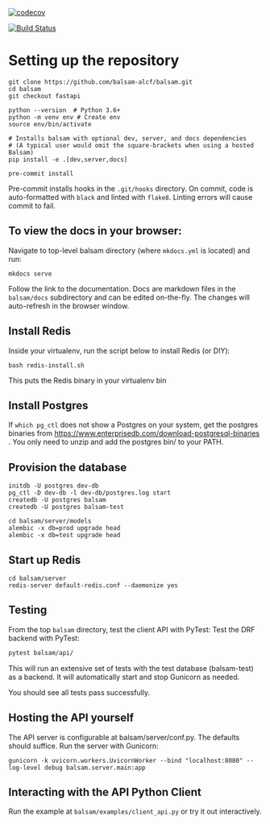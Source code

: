 [![codecov](https://codecov.io/gh/balsam-alcf/balsam/branch/master/graph/badge.svg)](https://codecov.io/gh/balsam-alcf/balsam)

[![Build Status](https://travis-ci.com/balsam-alcf/balsam.svg?branch=develop)](https://travis-ci.com/balsam-alcf/balsam)

# Setting up the repository

```
git clone https://github.com/balsam-alcf/balsam.git
cd balsam
git checkout fastapi

python --version  # Python 3.6+
python -m venv env # Create env
source env/bin/activate

# Installs balsam with optional dev, server, and docs dependencies
# (A typical user would omit the square-brackets when using a hosted Balsam)
pip install -e .[dev,server,docs]

pre-commit install
```
Pre-commit installs hooks in the `.git/hooks` directory.
On commit, code is auto-formatted with `black` and linted with `flake8`.  Linting errors will cause commit to fail.

## To view the docs in your browser:

Navigate to top-level balsam directory (where `mkdocs.yml` is located) and run:
```
mkdocs serve
```

Follow the link to the documentation. Docs are markdown files in the `balsam/docs` subdirectory and can be edited 
on-the-fly.  The changes will auto-refresh in the browser window.


## Install Redis

Inside your virtualenv, run the script below to install Redis (or DIY):
```
bash redis-install.sh
```
This puts the Redis binary in your virtualenv bin

## Install Postgres

If `which pg_ctl`  does not show a Postgres on your system, get the postgres binaries from https://www.enterprisedb.com/download-postgresql-binaries .
You only need to unzip and add the postgres bin/ to your PATH.


## Provision the database

```
initdb -U postgres dev-db
pg_ctl -D dev-db -l dev-db/postgres.log start
createdb -U postgres balsam
createdb -U postgres balsam-test

cd balsam/server/models
alembic -x db=prod upgrade head
alembic -x db=test upgrade head
```

## Start up Redis
```
cd balsam/server
redis-server default-redis.conf --daemonize yes
```


## Testing
From the top `balsam` directory, test the client API with PyTest:
Test the DRF backend with PyTest:

```bash
pytest balsam/api/
```
This will run an extensive set of tests with the test database (balsam-test) as a backend. It will automatically start and stop Gunicorn as needed.

You should see all tests pass successfully.

## Hosting the API yourself

The API server is configurable at balsam/server/conf.py.  The defaults should suffice.  Run the server with Gunicorn:

```
gunicorn -k uvicorn.workers.UvicornWorker --bind "localhost:8080" --log-level debug balsam.server.main:app
```

## Interacting with the API Python Client

Run the example at `balsam/examples/client_api.py` or try it out interactively.